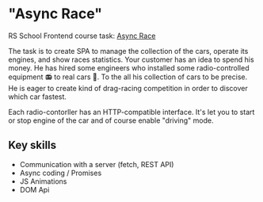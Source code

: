 # "Async Race"

RS School Frontend course task: [Async Race](https://github.com/rolling-scopes-school/tasks/blob/master/tasks/async-race.md)

The task is to create SPA to manage the collection of the cars, operate its engines, and show races statistics. 
Your customer has an idea to spend his money. He has hired some engineers who installed some radio-controlled equipment 📻 to real cars 🚗. To the all his collection of cars to be precise. He is eager to create kind of drag-racing competition in order to discover which car fastest.

Each radio-contorller has an HTTP-compatible interface. It's let you to start or stop engine of the car and of course enable "driving" mode.

## Key skills
- Сommunication with a server (fetch, REST API)
- Async coding / Promises
- JS Animations
- DOM Api